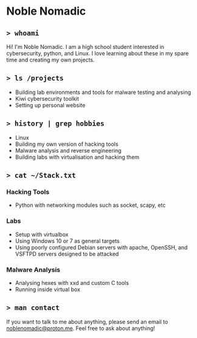# Noble Nomadic

## ```> whoami```
Hi! I'm Noble Nomadic. I am a high school student interested in cybersecurity, python, and Linux.
I love learning about these in my spare time and creating my own projects.

## ```> ls /projects```
- Building lab environments and tools for malware testing and analysing
- Kiwi cybersecurity toolkit
- Setting up personal website

## ```> history | grep hobbies```
- Linux
- Building my own version of hacking tools
- Malware analysis and reverse engineering
- Building labs with virtualisation and hacking them

## ```> cat ~/Stack.txt```
### Hacking Tools
- Python with networking modules such as socket, scapy, etc

### Labs
- Setup with virtualbox
- Using Windows 10 or 7 as general targets
- Using poorly configured Debian servers with apache, OpenSSH, and VSFTPD servers designed to be attacked

### Malware Analysis
- Analysing hexes with xxd and custom C tools
- Running inside virtual box

## ```> man contact```
If you want to talk to me about anything, please send an email to noblenomadic@proton.me.
Feel free to ask about anything!
